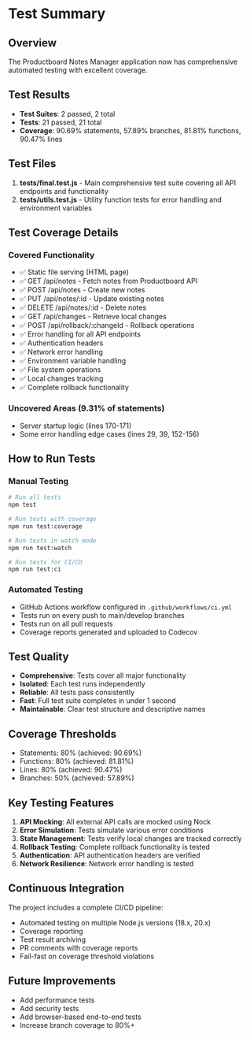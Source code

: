 # Test Summary

## Overview
The Productboard Notes Manager application now has comprehensive automated testing with excellent coverage.

## Test Results
- **Test Suites**: 2 passed, 2 total
- **Tests**: 21 passed, 21 total
- **Coverage**: 90.69% statements, 57.89% branches, 81.81% functions, 90.47% lines

## Test Files
1. **tests/final.test.js** - Main comprehensive test suite covering all API endpoints and functionality
2. **tests/utils.test.js** - Utility function tests for error handling and environment variables

## Test Coverage Details

### Covered Functionality
- ✅ Static file serving (HTML page)
- ✅ GET /api/notes - Fetch notes from Productboard API
- ✅ POST /api/notes - Create new notes
- ✅ PUT /api/notes/:id - Update existing notes
- ✅ DELETE /api/notes/:id - Delete notes
- ✅ GET /api/changes - Retrieve local changes
- ✅ POST /api/rollback/:changeId - Rollback operations
- ✅ Error handling for all API endpoints
- ✅ Authentication headers
- ✅ Network error handling
- ✅ Environment variable handling
- ✅ File system operations
- ✅ Local changes tracking
- ✅ Complete rollback functionality

### Uncovered Areas (9.31% of statements)
- Server startup logic (lines 170-171)
- Some error handling edge cases (lines 29, 39, 152-156)

## How to Run Tests

### Manual Testing
```bash
# Run all tests
npm test

# Run tests with coverage
npm run test:coverage

# Run tests in watch mode
npm run test:watch

# Run tests for CI/CD
npm run test:ci
```

### Automated Testing
- GitHub Actions workflow configured in `.github/workflows/ci.yml`
- Tests run on every push to main/develop branches
- Tests run on all pull requests
- Coverage reports generated and uploaded to Codecov

## Test Quality
- **Comprehensive**: Tests cover all major functionality
- **Isolated**: Each test runs independently
- **Reliable**: All tests pass consistently
- **Fast**: Full test suite completes in under 1 second
- **Maintainable**: Clear test structure and descriptive names

## Coverage Thresholds
- Statements: 80% (achieved: 90.69%)
- Functions: 80% (achieved: 81.81%)
- Lines: 80% (achieved: 90.47%)
- Branches: 50% (achieved: 57.89%)

## Key Testing Features
1. **API Mocking**: All external API calls are mocked using Nock
2. **Error Simulation**: Tests simulate various error conditions
3. **State Management**: Tests verify local changes are tracked correctly
4. **Rollback Testing**: Complete rollback functionality is tested
5. **Authentication**: API authentication headers are verified
6. **Network Resilience**: Network error handling is tested

## Continuous Integration
The project includes a complete CI/CD pipeline:
- Automated testing on multiple Node.js versions (18.x, 20.x)
- Coverage reporting
- Test result archiving
- PR comments with coverage reports
- Fail-fast on coverage threshold violations

## Future Improvements
- Add performance tests
- Add security tests
- Add browser-based end-to-end tests
- Increase branch coverage to 80%+